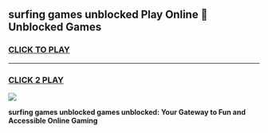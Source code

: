 
## surfing games unblocked Play Online 👋 Unblocked Games
<h3>
<a href="https://premium.freeplayer.one?title=surfing_games_unblocked&ref=19F">CLICK TO PLAY</a></h3>
<hr>

<h3>
<a href="https://premium.freeplayer.one?title=surfing_games_unblocked&ref=19F">CLICK 2 PLAY</a>
  
</h3>

<a href="https://premium.freeplayer.one?title=surfing_games_unblocked&ref=19F"><img src="https://clearcache.store/games.png"></a>


**surfing games unblocked games unblocked: Your Gateway to Fun and Accessible Online Gaming**
